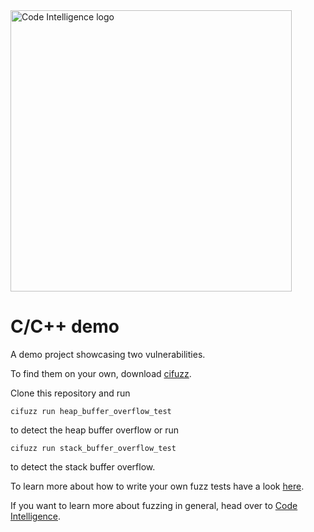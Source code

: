 <a href="https://www.code-intelligence.com/">
<img src="https://www.code-intelligence.com/hubfs/Logos/CI%20Logos/Logo_quer_white.png" alt="Code Intelligence logo" width="450px">
</a>

# C/C++ demo

A demo project showcasing two vulnerabilities.

To find them on your own, download [cifuzz](https://github.com/CodeIntelligenceTesting/cifuzz).

Clone this repository and run

```
cifuzz run heap_buffer_overflow_test
```

to detect the heap buffer overflow or run 


```
cifuzz run stack_buffer_overflow_test
```

to detect the stack buffer overflow.


To learn more about how to write your own fuzz tests have a look [here](https://github.com/CodeIntelligenceTesting/cifuzz/blob/main/docs/How-To-Write-A-Fuzz-Test.md).

If you want to learn more about fuzzing in general, head over to [Code Intelligence](https://www.code-intelligence.com).